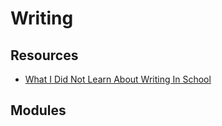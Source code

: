 # Writing

Resources
---

- [What I Did Not Learn About Writing In School][1]

<!-- Links -->
[1]: https://eugeneyan.com/writing/what-i-did-not-learn-about-writing-in-school/

<!-- Links end -->


Modules
---

